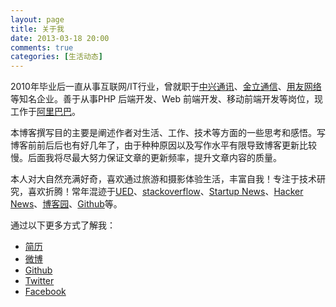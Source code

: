 ```yaml
---
layout: page
title: 关于我
date: 2013-03-18 20:00
comments: true
categories: [生活动态]
---
```


2010年毕业后一直从事互联网/IT行业，曾就职于[中兴通讯](http://www.zte.com.cn/)、[金立通信](http://www.gionee.com/)、[用友网络](http://www.yonyou.com/)等知名企业。善于从事PHP 后端开发、Web 前端开发、移动前端开发等岗位，现工作于[阿里巴巴](https://www.alibabagroup.com/cn/global/home)。

本博客撰写目的主要是阐述作者对生活、工作、技术等方面的一些思考和感悟。写博客前前后后也有好几年了，由于种种原因以及写作水平有限导致博客更新比较慢。后面我将尽最大努力保证文章的更新频率，提升文章内容的质量。

本人对大自然充满好奇，喜欢通过旅游和摄影体验生活，丰富自我！专注于技术研究，喜欢折腾！常年混迹于[UED](http://www.daqianduan.com/nav)、[stackoverflow](http://stackoverflow.com/)、[Startup News](http://news.dbanotes.net/)、[Hacker News](https://news.ycombinator.com/news)、[博客园](http://www.cnblogs.com/)、[Github](https://github.com/)等。

通过以下更多方式了解我：

- [简历](http://hanyi.pro/profile)
- [微博](http://weibo.com/hxrealm)
- [Github](https://github.com/hxrealm)
- [Twitter](https://twitter.com/hxrealm)
- [Facebook](https://www.facebook.com/hxrealm)
